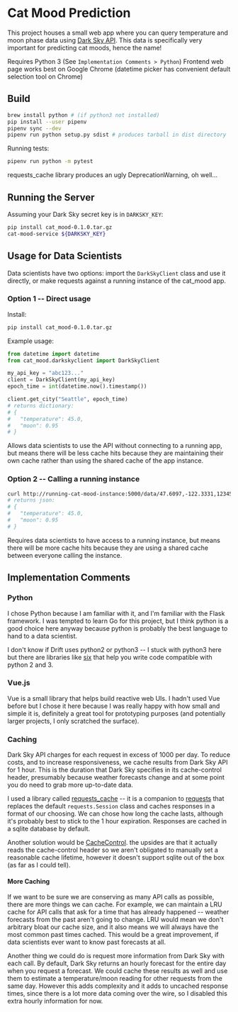 # Cat Mood Prediction

This project houses a small web app where you can query temperature and moon phase data using [Dark Sky API](https://darksky.net/poweredby/). This data is specifically very important for predicting cat moods, hence the name!

Requires Python 3 (See `Implementation Comments > Python`)
Frontend web page works best on Google Chrome (datetime picker has convenient default selection tool on Chrome)

## Build

```bash
brew install python # (if python3 not installed)
pip install --user pipenv
pipenv sync --dev
pipenv run python setup.py sdist # produces tarball in dist directory
```

Running tests:

```bash
pipenv run python -m pytest
```

requests_cache library produces an ugly DeprecationWarning, oh well...

## Running the Server

Assuming your Dark Sky secret key is in `DARKSKY_KEY`:

```bash
pip install cat_mood-0.1.0.tar.gz
cat-mood-service ${DARKSKY_KEY}
```

## Usage for Data Scientists

Data scientists have two options: import the `DarkSkyClient` class and use it directly, or make requests against a running instance of the cat_mood app.

### Option 1 -- Direct usage

Install:

```bash
pip install cat_mood-0.1.0.tar.gz
```

Example usage:

```python
from datetime import datetime
from cat_mood.darkskyclient import DarkSkyClient

my_api_key = "abc123..."
client = DarkSkyClient(my_api_key)
epoch_time = int(datetime.now().timestamp())

client.get_city("Seattle", epoch_time)
# returns dictionary:
# {
#   "temperature": 45.0,
#   "moon": 0.95
# }
```

Allows data scientists to use the API without connecting to a running app, but means there will be less cache hits because they are maintaining their own cache rather than using the shared cache of the app instance.

### Option 2 -- Calling a running instance

```bash
curl http://running-cat-mood-instance:5000/data/47.6097,-122.3331,123456789
# returns json:
# {
#   "temperature": 45.0,
#   "moon": 0.95
# }
```

Requires data scientists to have access to a running instance, but means there will be more cache hits because they are using a shared cache between everyone calling the instance.

## Implementation Comments

### Python

I chose Python because I am familiar with it, and I'm familiar with the Flask framework. I was tempted to learn Go for this project, but I think python is a good choice here anyway because python is probably the best language to hand to a data scientist.

I don't know if Drift uses python2 or python3 -- I stuck with python3 here but there are libraries like [six](http://docs.python-requests.org/en/master/) that help you write code compatible with python 2 and 3.

### Vue.js

Vue is a small library that helps build reactive web UIs. I hadn't used Vue before but I chose it here because I was really happy with how small and simple it is, definitely a great tool for prototyping purposes (and potentially larger projects, I only scratched the surface).

### Caching

Dark Sky API charges for each request in excess of 1000 per day. To reduce costs, and to increase responsiveness, we cache results from Dark Sky API for 1 hour. This is the duration that Dark Sky specifies in its cache-control header, presumably because weather forecasts change and at some point you do need to grab more up-to-date data.

I used a library called [requests_cache](https://github.com/reclosedev/requests-cache) -- it is a companion to [requests](http://docs.python-requests.org/en/master/) that replaces the default `requests.Session` class and caches responses in a format of our choosing. We can chose how long the cache lasts, although it's probably best to stick to the 1 hour expiration. Responses are cached in a sqlite database by default.

Another solution would be [CacheControl](https://cachecontrol.readthedocs.io/en/latest/). the upsides are that it actually reads the cache-control header so we aren't obligated to manually set a reasonable cache lifetime, however it doesn't support sqlite out of the box (as far as I could tell).

#### More Caching

If we want to be sure we are conserving as many API calls as possible, there are more things we can cache. For example, we can maintain a LRU cache for API calls that ask for a time that has already happened -- weather forecasts from the past aren't going to change. LRU would mean we don't arbitrary bloat our cache size, and it also means we will always have the most common past times cached. This would be a great improvement, if data scientists ever want to know past forecasts at all.

Another thing we could do is request more information from Dark Sky with each call. By default, Dark Sky returns an hourly forecast for the entire day when you request a forecast. We could cache these results as well and use them to estimate a temperature/moon reading for other requests from the same day. However this adds complexity and it adds to uncached response times, since there is a lot more data coming over the wire, so I disabled this extra hourly information for now.

